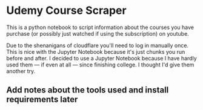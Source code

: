 # Udemy Course Scraper

This is a python notebook to script information about the courses you have purchase
(or possibly just watched if using the subscription) on youtube.

Due to the shenanigans of cloudflare you'll need to log in manually once. This is nice with the Jupyter Notebook
because it's just chunks you run before and after. I decided to use a Jupyter Notebook because I have hardly used them
&mdash; if even at all &mdash; since finishing college. I thought I'd give them another try.

## Add notes about the tools used and install requirements later
